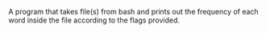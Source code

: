 A program that takes file(s) from bash and prints out the frequency of each word inside the file according to the flags provided.
